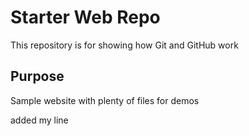 # Starter Web Repo

This repository is for showing how Git and GitHub work

## Purpose

Sample website with plenty of files for demos

added my line